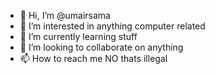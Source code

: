 - 👋 Hi, I’m @umairsama
- 👀 I’m interested in anything computer related 
- 🌱 I’m currently learning stuff
- 💞️ I’m looking to collaborate on anything
- 📫 How to reach me NO thats illegal 

<!---
umairsama/umairsama is a ✨ special ✨ repository because its `README.md` (this file) appears on your GitHub profile.
You can click the Preview link to take a look at your changes.
--->
